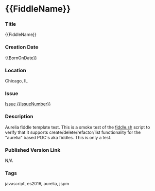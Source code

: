 {{FiddleName}}
======

### Title

{{FiddleName}}


### Creation Date

{{BornOnDate}}


### Location

Chicago, IL


### Issue

[Issue {{issueNumber}}](https://github.com/bradyhouse/house/issues/{{issueNumber}})


### Description

Aurelia fiddle template test.  This is a smoke test of the [fiddle.sh](../../scripts/fiddle.sh) script to verify that
it supports create/delete/refactor/list functionality for the "aurelia" based POC's aka fiddles. This is only a test.


### Published Version Link

N/A


### Tags

javascript, es2016, aurelia, jspm
